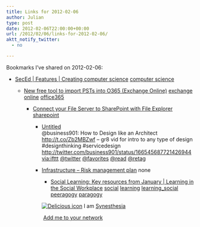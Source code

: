 ```yaml
---
title: Links for 2012-02-06
author: Julian
type: post
date: 2012-02-06T22:00:00+00:00
url: /2012/02/06/links-for-2012-02-06/
aktt_notify_twitter:
  - no

---
```

Bookmarks I&#8217;ve shared on 2012-02-06:

  * [SecEd | Features | Creating computer science][1] 
    [computer science][2] </li> 
    
      * [New free tool to import PSTs into O365 (Exchange Online)][3] 
        [exchange][4] [online][5] [office365][6] </li> 
        
          * [Connect your File Server to SharePoint with File Explorer][7] 
            [sharepoint][8] </li> 
            
              * [Untitled][9]  
                @business901: How to Design like an Architect http://t.co/Zb2MBZwf &#8211; gr8 vid for intro to any type of design #designthinking #servicedesign http://twitter.com/business901/status/166545687721426944  
                [via:ifttt][10]  [@twitter][11]  [@favorites][12]  [@read][13]  [@retag][14] 
              * [Infrastructure &#8211; Risk management plan][15] 
                none</li> 
                
                  * [Social Learning: Key resources from January | Learning in the Social Workplace][16] 
                    [social][17] [learning][18] [learning_social][19] [peeragogy][20] [paragogy][21] </li> </ul> 
                    
                    <p class="deliciouslink">
                      <a href="http://del.icio.us/synesthesia" title="See all my bookmarks on del.icio.us"><img src="https://www.synesthesia.co.uk/images/deliciousicon.jpg" alt="Delicious icon" /></a>&nbsp;I am <a href="http://del.icio.us/synesthesia" title="See all my bookmarks on del.icio.us">Synesthesia</a>
                    </p>
                    
                    <p class="deliciouslink">
                      <a href="http://del.icio.us/network?add=synesthesia" title="Add me to your del.icio.us network"><img src="https://www.synesthesia.co.uk/images/add.gif" alt="" /></a>&nbsp;<a href="http://del.icio.us/network?add=synesthesia" title="Add me to your del.icio.us network">Add me to your network</a>
                    </p>

 [1]: http://www.sec-ed.co.uk/cgi-bin/go.pl/article/article.html?uid=89243
 [2]: http://www.delicious.com/synesthesia/computer+science
 [3]: http://blogs.msdn.com/b/modonovan/archive/2012/02/06/new-free-tool-to-import-pst-s-into-o365-exchange-online.aspx
 [4]: http://www.delicious.com/synesthesia/exchange
 [5]: http://www.delicious.com/synesthesia/online
 [6]: http://www.delicious.com/synesthesia/office365
 [7]: http://www.sharepointedutech.com/2012/02/06/connect-your-file-server-to-sharepoint-with-file-explorer/#comment-10880
 [8]: http://www.delicious.com/synesthesia/sharepoint
 [9]: http://business901.com/blog1/how-to-design-like-an-architect/
 [10]: http://www.delicious.com/synesthesia/via%3Aifttt
 [11]: http://www.delicious.com/synesthesia/+%40twitter
 [12]: http://www.delicious.com/synesthesia/+%40favorites
 [13]: http://www.delicious.com/synesthesia/+%40read
 [14]: http://www.delicious.com/synesthesia/+%40retag
 [15]: https://theschoolsnetwork.sharepoint.com/sites/is/portfolio/infrastructure/SitePages/Risk%20management%20plan.aspx?WikiPageMode=Edit
 [16]: http://www.c4lpt.co.uk/blog/2012/02/06/key-resources-january
 [17]: http://www.delicious.com/synesthesia/social
 [18]: http://www.delicious.com/synesthesia/learning
 [19]: http://www.delicious.com/synesthesia/learning_social
 [20]: http://www.delicious.com/synesthesia/peeragogy
 [21]: http://www.delicious.com/synesthesia/paragogy